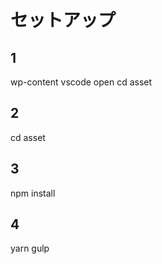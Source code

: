 # セットアップ

## 1

wp-content vscode open cd asset

## 2

cd asset

## 3

npm install

## 4

yarn gulp
